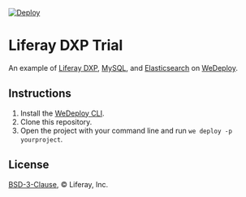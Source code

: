 [![Deploy](https://cdn.wedeploy.com/images/deploy.svg)](https://console.wedeploy.com/deploy?repo=https://github.com/wedeploy-examples/liferay-dxp-example)

# Liferay DXP Trial

An example of [Liferay DXP](https://liferay.com), [MySQL](https://hub.docker.com/_/mysql/), and [Elasticsearch](https://hub.docker.com/_/elasticsearch/) on [WeDeploy](https://wedeploy.com/).

## Instructions

1. Install the [WeDeploy CLI](https://wedeploy.com/docs/intro/using-the-command-line/).
2. Clone this repository.
3. Open the project with your command line and run `we deploy -p yourproject`.

## License

[BSD-3-Clause](./LICENSE.md), © Liferay, Inc.
